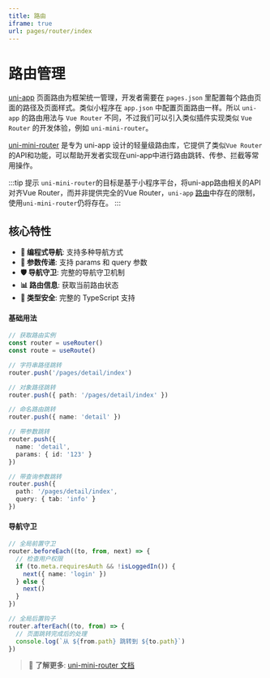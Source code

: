 ```yaml
---
title: 路由
iframe: true
url: pages/router/index
---
```


# 路由管理

[uni-app](https://uniapp.dcloud.net.cn/tutorial/page.html#%E8%B7%AF%E7%94%B1) 页面路由为框架统一管理，开发者需要在 `pages.json` 里配置每个路由页面的路径及页面样式。类似小程序在 `app.json` 中配置页面路由一样。所以 `uni-app` 的路由用法与 `Vue Router` 不同，不过我们可以引入类似插件实现类似 `Vue Router` 的开发体验，例如 `uni-mini-router`。

[uni-mini-router](https://github.com/Moonofweisheng/uni-mini-router) 是专为 uni-app 设计的轻量级路由库，它提供了类似`Vue Router`的API和功能，可以帮助开发者实现在uni-app中进行路由跳转、传参、拦截等常用操作。

:::tip 提示
`uni-mini-router`的目标是基于小程序平台，将uni-app路由相关的API对齐Vue Router，而并非提供完全的Vue Router，`uni-app` [路由](https://uniapp.dcloud.net.cn/api/router.html)中存在的限制，使用`uni-mini-router`仍将存在。
:::

## 核心特性

- **📝 编程式导航**: 支持多种导航方式
- **🔄 参数传递**: 支持 params 和 query 参数
- **🛡️ 导航守卫**: 完整的导航守卫机制
- **📊 路由信息**: 获取当前路由状态
- **🎯 类型安全**: 完整的 TypeScript 支持

#### 基础用法

```typescript
// 获取路由实例
const router = useRouter()
const route = useRoute()

// 字符串路径跳转
router.push('/pages/detail/index')

// 对象路径跳转
router.push({ path: '/pages/detail/index' })

// 命名路由跳转
router.push({ name: 'detail' })

// 带参数跳转
router.push({
  name: 'detail',
  params: { id: '123' }
})

// 带查询参数跳转
router.push({
  path: '/pages/detail/index',
  query: { tab: 'info' }
})
```

#### 导航守卫

```typescript
// 全局前置守卫
router.beforeEach((to, from, next) => {
  // 检查用户权限
  if (to.meta.requiresAuth && !isLoggedIn()) {
    next({ name: 'login' })
  } else {
    next()
  }
})

// 全局后置钩子
router.afterEach((to, from) => {
  // 页面跳转完成后的处理
  console.log(`从 ${from.path} 跳转到 ${to.path}`)
})
```

> 📖 **了解更多**: [uni-mini-router 文档](https://github.com/Moonofweisheng/uni-mini-router)
